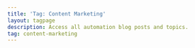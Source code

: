 ```yaml
---
title: 'Tag: Content Marketing'
layout: tagpage
description: Access all automation blog posts and topics.
tag: content-marketing
---
```

